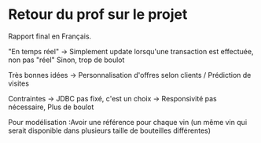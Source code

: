 # Retour du prof sur le projet

Rapport final en Français.

"En temps réel" -> Simplement update lorsqu'une transaction est effectuée, non pas "réel" Sinon, trop de boulot

Très bonnes idées -> Personnalisation d'offres selon clients / Prédiction de visites

Contraintes -> JDBC pas fixé, c'est un choix
-> Responsivité pas nécessaire, Plus de boulot

Pour modélisation :Avoir une référence pour chaque vin (un même vin qui serait disponible dans plusieurs taille de bouteilles différentes)